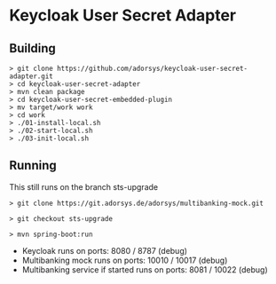 # Keycloak User Secret Adapter



## Building

```
> git clone https://github.com/adorsys/keycloak-user-secret-adapter.git
> cd keycloak-user-secret-adapter
> mvn clean package
> cd keycloak-user-secret-embedded-plugin
> mv target/work work
> cd work
> ./01-install-local.sh
> ./02-start-local.sh
> ./03-init-local.sh

```

## Running

This still runs on the branch sts-upgrade

```
> git clone https://git.adorsys.de/adorsys/multibanking-mock.git

> git checkout sts-upgrade

> mvn spring-boot:run

```
- Keycloak runs on ports: 8080 / 8787 (debug)
- Multibanking mock runs on ports: 10010 / 10017 (debug)
- Multibanking service if started runs on ports: 8081 / 10022 (debug)

